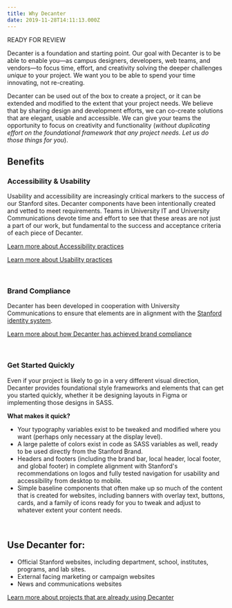 ```yaml
---
title: Why Decanter
date: 2019-11-28T14:11:13.000Z
---
```

READY FOR REVIEW

<p class="su-intro-text">Decanter is a foundation and starting point. Our goal with Decanter is to be able to enable you—as campus designers, developers, web teams, and vendors—to focus time, effort, and creativity solving the deeper challenges <em>unique</em> to your project. We want you to be able to spend your time innovating, not re-creating.</p>

Decanter can be used out of the box to create a project, or it can be extended and modified to the extent that your project needs. We believe that by sharing design and development efforts, we can co-create solutions that are elegant, usable and accessible. We can give your teams the opportunity to focus on creativity and functionality (_without duplicating effort on the foundational framework that any project needs. Let us do those things for you_). 

## Benefits

### Accessibility & Usability

Usability and accessibility are increasingly critical markers to the success of our Stanford sites. Decanter components have been intentionally created and vetted to meet requirements. Teams in University IT and University Communications devote time and effort to see that these areas are not just a part of our work, but fundamental to the success and acceptance criteria of each piece of Decanter.

<p><a href="/page/page-about-why-decanter-accessibility/" class="su-link su-link--action">Learn more about Accessibility practices</a></p>
<p><a href="/page/usability/" class="su-link su-link--action">Learn more about Usability practices</a></p>
</br>

### Brand Compliance

Decanter has been developed in cooperation with University Communications to ensure that elements are in alignment with the [Stanford identity system](identity.stanford.edu). 

<p><a href="/page/brand-compliance/" class="su-link su-link--action">Learn more about how Decanter has achieved brand compliance</a></p>
</br>

### Get Started Quickly

Even if your project is likely to go in a very different visual direction, Decanter provides foundational style frameworks and elements that can get you started quickly, whether it be designing layouts in Figma or implementing those designs in SASS. 

**What makes it quick?**

* Your typography variables exist to be tweaked and modified where you want (perhaps only necessary at the display level). 
* A large palette of colors exist in code as SASS variables as well, ready to be used directly from the Stanford Brand. 
* Headers and footers (including the brand bar, local header, local footer, and global footer) in complete alignment with Stanford's recommendations on logos and fully tested navigation for usability and accessibility from desktop to mobile.
* Simple baseline components that often make up so much of the content that is created for websites, including banners with overlay text, buttons, cards, and a family of icons ready for you to tweak and adjust to whatever extent your content needs. 
</p>

</br>

## Use Decanter for:

* Official Stanford websites, including department, school, institutes, programs, and lab sites.
* External facing marketing or campaign websites
* News and communications websites

<p><a href="/page/about-projects-that-use-decanter/" class="su-link su-link--action">Learn more about projects that are already using Decanter</a></p>
